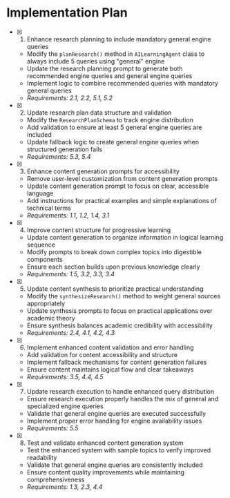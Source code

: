 # Implementation Plan

- [x] 1. Enhance research planning to include mandatory general engine queries
  - Modify the `planResearch()` method in `AILearningAgent` class to always include 5 queries using "general" engine
  - Update the research planning prompt to generate both recommended engine queries and general engine queries
  - Implement logic to combine recommended queries with mandatory general queries
  - _Requirements: 2.1, 2.2, 5.1, 5.2_

- [x] 2. Update research plan data structure and validation
  - Modify the `ResearchPlanSchema` to track engine distribution
  - Add validation to ensure at least 5 general engine queries are included
  - Update fallback logic to create general engine queries when structured generation fails
  - _Requirements: 5.3, 5.4_

- [x] 3. Enhance content generation prompts for accessibility
  - Remove user-level customization from content generation prompts
  - Update content generation prompt to focus on clear, accessible language
  - Add instructions for practical examples and simple explanations of technical terms
  - _Requirements: 1.1, 1.2, 1.4, 3.1_

- [x] 4. Improve content structure for progressive learning
  - Update content generation to organize information in logical learning sequence
  - Modify prompts to break down complex topics into digestible components
  - Ensure each section builds upon previous knowledge clearly
  - _Requirements: 1.5, 3.2, 3.3, 3.4_

- [x] 5. Update content synthesis to prioritize practical understanding
  - Modify the `synthesizeResearch()` method to weight general sources appropriately
  - Update synthesis prompts to focus on practical applications over academic theory
  - Ensure synthesis balances academic credibility with accessibility
  - _Requirements: 2.4, 4.1, 4.2, 4.3_

- [x] 6. Implement enhanced content validation and error handling
  - Add validation for content accessibility and structure
  - Implement fallback mechanisms for content generation failures
  - Ensure content maintains logical flow and clear takeaways
  - _Requirements: 3.5, 4.4, 4.5_

- [x] 7. Update research execution to handle enhanced query distribution
  - Ensure research execution properly handles the mix of general and specialized engine queries
  - Validate that general engine queries are executed successfully
  - Implement proper error handling for engine availability issues
  - _Requirements: 5.5_

- [x] 8. Test and validate enhanced content generation system
  - Test the enhanced system with sample topics to verify improved readability
  - Validate that general engine queries are consistently included
  - Ensure content quality improvements while maintaining comprehensiveness
  - _Requirements: 1.3, 2.3, 4.4_